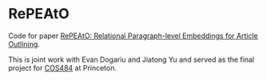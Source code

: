 # RePEAtO
Code for paper [RePEAtO: Relational Paragraph-level Embeddings for Article Outlining](https://tinyurl.com/repeato-paper).

This is joint work with Evan Dogariu and Jiatong Yu and served as the final project for [COS484](https://princeton-nlp.github.io/cos484/) at Princeton.
